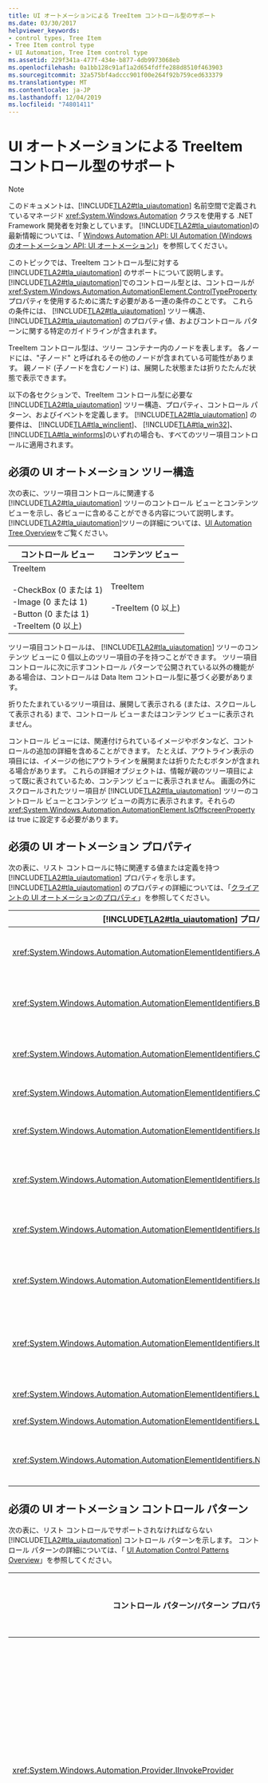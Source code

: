 ```yaml
---
title: UI オートメーションによる TreeItem コントロール型のサポート
ms.date: 03/30/2017
helpviewer_keywords:
- control types, Tree Item
- Tree Item control type
- UI Automation, Tree Item control type
ms.assetid: 229f341a-477f-434e-b877-4db9973068eb
ms.openlocfilehash: 0a1bb128c91af1a2d654fdffe288d8510f463903
ms.sourcegitcommit: 32a575bf4adccc901f00e264f92b759ced633379
ms.translationtype: MT
ms.contentlocale: ja-JP
ms.lasthandoff: 12/04/2019
ms.locfileid: "74801411"
---
```

# <a name="ui-automation-support-for-the-treeitem-control-type"></a>UI オートメーションによる TreeItem コントロール型のサポート
> [!NOTE]
> このドキュメントは、[!INCLUDE[TLA2#tla_uiautomation](../../../includes/tla2sharptla-uiautomation-md.md)] 名前空間で定義されているマネージド <xref:System.Windows.Automation> クラスを使用する .NET Framework 開発者を対象としています。 [!INCLUDE[TLA2#tla_uiautomation](../../../includes/tla2sharptla-uiautomation-md.md)]の最新情報については、「 [Windows Automation API: UI Automation (Windows のオートメーション API: UI オートメーション)](/windows/win32/winauto/entry-uiauto-win32)」を参照してください。  
  
 このトピックでは、TreeItem コントロール型に対する [!INCLUDE[TLA2#tla_uiautomation](../../../includes/tla2sharptla-uiautomation-md.md)] のサポートについて説明します。 [!INCLUDE[TLA2#tla_uiautomation](../../../includes/tla2sharptla-uiautomation-md.md)]でのコントロール型とは、コントロールが <xref:System.Windows.Automation.AutomationElement.ControlTypeProperty> プロパティを使用するために満たす必要がある一連の条件のことです。 これらの条件には、 [!INCLUDE[TLA2#tla_uiautomation](../../../includes/tla2sharptla-uiautomation-md.md)] ツリー構造、 [!INCLUDE[TLA2#tla_uiautomation](../../../includes/tla2sharptla-uiautomation-md.md)] のプロパティ値、およびコントロール パターンに関する特定のガイドラインが含まれます。  
  
 TreeItem コントロール型は、ツリー コンテナー内のノードを表します。 各ノードには、"子ノード" と呼ばれるその他のノードが含まれている可能性があります。 親ノード (子ノードを含むノード) は、展開した状態または折りたたんだ状態で表示できます。  
  
 以下の各セクションで、TreeItem コントロール型に必要な [!INCLUDE[TLA2#tla_uiautomation](../../../includes/tla2sharptla-uiautomation-md.md)] ツリー構造、プロパティ、コントロール パターン、およびイベントを定義します。 [!INCLUDE[TLA2#tla_uiautomation](../../../includes/tla2sharptla-uiautomation-md.md)] の要件は、 [!INCLUDE[TLA#tla_winclient](../../../includes/tlasharptla-winclient-md.md)]、 [!INCLUDE[TLA#tla_win32](../../../includes/tlasharptla-win32-md.md)]、 [!INCLUDE[TLA#tla_winforms](../../../includes/tlasharptla-winforms-md.md)]のいずれの場合も、すべてのツリー項目コントロールに適用されます。  
  
<a name="Required_UI_Automation_Tree_Structure"></a>   
## <a name="required-ui-automation-tree-structure"></a>必須の UI オートメーション ツリー構造  
 次の表に、ツリー項目コントロールに関連する [!INCLUDE[TLA2#tla_uiautomation](../../../includes/tla2sharptla-uiautomation-md.md)] ツリーのコントロール ビューとコンテンツ ビューを示し、各ビューに含めることができる内容について説明します。 [!INCLUDE[TLA2#tla_uiautomation](../../../includes/tla2sharptla-uiautomation-md.md)]ツリーの詳細については、[UI Automation Tree Overview](ui-automation-tree-overview.md)をご覧ください。  
  
|コントロール ビュー|コンテンツ ビュー|  
|------------------|------------------|  
|TreeItem<br /><br /> -CheckBox (0 または 1)<br />-Image (0 または 1)<br />-Button (0 または 1)<br />-TreeItem (0 以上)|TreeItem<br /><br /> -TreeItem (0 以上)|  
  
 ツリー項目コントロールは、 [!INCLUDE[TLA2#tla_uiautomation](../../../includes/tla2sharptla-uiautomation-md.md)] ツリーのコンテンツ ビューに 0 個以上のツリー項目の子を持つことができます。 ツリー項目コントロールに次に示すコントロール パターンで公開されている以外の機能がある場合は、コントロールは Data Item コントロール型に基づく必要があります。  
  
 折りたたまれているツリー項目は、展開して表示される (または、スクロールして表示される) まで、コントロール ビューまたはコンテンツ ビューに表示されません。  
  
 コントロール ビューには、関連付けられているイメージやボタンなど、コントロールの追加の詳細を含めることができます。 たとえば、アウトライン表示の項目には、イメージの他にアウトラインを展開または折りたたむボタンが含まれる場合があります。 これらの詳細オブジェクトは、情報が親のツリー項目によって既に表されているため、コンテンツ ビューに表示されません。 画面の外にスクロールされたツリー項目が [!INCLUDE[TLA2#tla_uiautomation](../../../includes/tla2sharptla-uiautomation-md.md)] ツリーのコントロール ビューとコンテンツ ビューの両方に表示されます。それらの <xref:System.Windows.Automation.AutomationElement.IsOffscreenProperty> は true に設定する必要があります。  
  
<a name="Required_UI_Automation_Properties"></a>   
## <a name="required-ui-automation-properties"></a>必須の UI オートメーション プロパティ  
 次の表に、リスト コントロールに特に関連する値または定義を持つ [!INCLUDE[TLA2#tla_uiautomation](../../../includes/tla2sharptla-uiautomation-md.md)] プロパティを示します。 [!INCLUDE[TLA2#tla_uiautomation](../../../includes/tla2sharptla-uiautomation-md.md)] のプロパティの詳細については、「[クライアントの UI オートメーションのプロパティ](ui-automation-properties-for-clients.md)」を参照してください。  
  
|[!INCLUDE[TLA2#tla_uiautomation](../../../includes/tla2sharptla-uiautomation-md.md)] プロパティ|Value|メモ|  
|------------------------------------------------------------------------------------|-----------|-----------|  
|<xref:System.Windows.Automation.AutomationElementIdentifiers.AutomationIdProperty>|「ノート」をご覧ください。|このプロパティの値は、アプリケーション内のすべてのコントロールで一意である必要があります。|  
|<xref:System.Windows.Automation.AutomationElementIdentifiers.BoundingRectangleProperty>|「ノート」をご覧ください。|コントロール全体を格納する最も外側の四角形。|  
|<xref:System.Windows.Automation.AutomationElementIdentifiers.ClickablePointProperty>|「ノート」をご覧ください。|このプロパティは、選択状態を変更またはフォーカスを設定する項目を原因となるアイテムの場所を返す必要があります。|  
|<xref:System.Windows.Automation.AutomationElementIdentifiers.ControlTypeProperty>|TreeItem|この値は、すべての UI フレームワークで同じです。|  
|<xref:System.Windows.Automation.AutomationElementIdentifiers.IsContentElementProperty>|True|リスト コントロールは、常に [!INCLUDE[TLA2#tla_uiautomation](../../../includes/tla2sharptla-uiautomation-md.md)] ツリーのコンテンツ ビューに含まれます。|  
|<xref:System.Windows.Automation.AutomationElementIdentifiers.IsControlElementProperty>|True|リスト コントロールは、常に [!INCLUDE[TLA2#tla_uiautomation](../../../includes/tla2sharptla-uiautomation-md.md)] ツリーのコントロール ビューに含まれます。|  
|<xref:System.Windows.Automation.AutomationElementIdentifiers.IsOffscreenProperty>|「ノート」をご覧ください。|このプロパティは、ツリー項目コントロールが画面の外にスクロールされたことを示すために設定します。|  
|<xref:System.Windows.Automation.AutomationElementIdentifiers.IsKeyboardFocusableProperty>|「ノート」をご覧ください。|コントロールがキーボード フォーカスを受け取ることができる場合は、このプロパティをサポートする必要があります。|  
|<xref:System.Windows.Automation.AutomationElementIdentifiers.ItemTypeProperty>|「ノート」をご覧ください。|ツリー項目コントロールで、特定の型のオブジェクトであることを示すために表示されるアイコンを使用する場合、このプロパティをサポートし、オブジェクトの種類を指定する必要があります。|  
|<xref:System.Windows.Automation.AutomationElementIdentifiers.LabeledByProperty>|`Null`|ツリー項目コントロールは、自動的にラベル付けされます。|  
|<xref:System.Windows.Automation.AutomationElementIdentifiers.LocalizedControlTypeProperty>|"tree item"|TreeItem コントロール型に対応するローカライズされた文字列。|  
|<xref:System.Windows.Automation.AutomationElementIdentifiers.NameProperty>|「ノート」をご覧ください。|このプロパティは、各ツリー項目コントロールに表示されるテキストを公開します。|  
  
<a name="Required_UI_Automation_Control_Patterns"></a>   
## <a name="required-ui-automation-control-patterns"></a>必須の UI オートメーション コントロール パターン  
 次の表に、リスト コントロールでサポートされなければならない [!INCLUDE[TLA2#tla_uiautomation](../../../includes/tla2sharptla-uiautomation-md.md)] コントロール パターンを示します。 コントロール パターンの詳細については、「 [UI Automation Control Patterns Overview](ui-automation-control-patterns-overview.md)」を参照してください。  
  
|コントロール パターン/パターン プロパティ|サポート/値|メモ|  
|---------------------------------------|--------------------|-----------|  
|<xref:System.Windows.Automation.Provider.IInvokeProvider>|状況に依存|ツリー項目に操作可能な別のコマンドがある場合は、このコントロール パターンを実装します。|  
|<xref:System.Windows.Automation.Provider.IExpandCollapseProvider>|○|すべてのツリー項目を展開または折りたたむことができます。|  
|<xref:System.Windows.Automation.Provider.IExpandCollapseProvider.ExpandCollapseState%2A>|展開されたノード、折りたたまれたノード、またはリーフ ノード|ツリー項目は、展開されたり、折りたたまれたりしない場合は、リーフ ノードになります。|  
|<xref:System.Windows.Automation.Provider.IScrollItemProvider>|状況に依存|ツリー コンテナーが Scroll コントロール パターンをサポートする場合、このコントロール パターンを実装します。|  
|<xref:System.Windows.Automation.Provider.ISelectionItemProvider>|状況に依存|ユーザーがツリー コンテナーに戻るときに、アクティブな選択を保持することができる場合、このコントロール パターンを実装します。|  
|<xref:System.Windows.Automation.Provider.ISelectionItemProvider.SelectionContainer%2A>|○|このプロパティは、コンテナー内のすべての項目に対して同じコンテナーを公開します。|  
|<xref:System.Windows.Automation.Provider.IToggleProvider>|状況に依存|ツリー項目に関連付けられたチェック ボックスがある場合、このコントロール パターンを実装します。|  
  
<a name="Required_UI_Automation_Events"></a>   
## <a name="required-ui-automation-events"></a>必須の UI オートメーション イベント  
 次の表に、すべてのツリー項目コントロールでサポートする必要がある [!INCLUDE[TLA2#tla_uiautomation](../../../includes/tla2sharptla-uiautomation-md.md)] イベントを示します。 イベントについて詳しくは、「 [UI Automation Events Overview](ui-automation-events-overview.md)」をご覧ください。  
  
|[!INCLUDE[TLA2#tla_uiautomation](../../../includes/tla2sharptla-uiautomation-md.md)] イベント|でのサポート|メモ|  
|---------------------------------------------------------------------------------|-------------|-----------|  
|<xref:System.Windows.Automation.AutomationElementIdentifiers.AutomationFocusChangedEvent>|必須|[なし]|  
|<xref:System.Windows.Automation.AutomationElementIdentifiers.BoundingRectangleProperty> プロパティ変更イベント。|必須|[なし]|  
|<xref:System.Windows.Automation.AutomationElementIdentifiers.IsEnabledProperty> プロパティ変更イベント。|必須|[なし]|  
|<xref:System.Windows.Automation.AutomationElementIdentifiers.IsOffscreenProperty> プロパティ変更イベント。|必須|[なし]|  
|<xref:System.Windows.Automation.AutomationElementIdentifiers.ItemStatusProperty> プロパティ変更イベント。|状況に依存|[なし]|  
|<xref:System.Windows.Automation.AutomationElementIdentifiers.NameProperty> プロパティ変更イベント。|必須|[なし]|  
|<xref:System.Windows.Automation.AutomationElementIdentifiers.StructureChangedEvent>|必須|[なし]|  
|<xref:System.Windows.Automation.ExpandCollapsePatternIdentifiers.ExpandCollapseStateProperty> プロパティ変更イベント。|必須|[なし]|  
|<xref:System.Windows.Automation.InvokePatternIdentifiers.InvokedEvent>|状況に依存|[なし]|  
|<xref:System.Windows.Automation.MultipleViewPatternIdentifiers.CurrentViewProperty> プロパティ変更イベント。|状況に依存|[なし]|  
|<xref:System.Windows.Automation.SelectionItemPatternIdentifiers.ElementAddedToSelectionEvent>|状況に依存|[なし]|  
|<xref:System.Windows.Automation.SelectionItemPatternIdentifiers.ElementRemovedFromSelectionEvent>|状況に依存|[なし]|  
|<xref:System.Windows.Automation.SelectionItemPatternIdentifiers.ElementSelectedEvent>|状況に依存|[なし]|  
|<xref:System.Windows.Automation.TogglePatternIdentifiers.ToggleStateProperty> プロパティ変更イベント。|状況に依存|[なし]|  
|<xref:System.Windows.Automation.ValuePatternIdentifiers.ValueProperty> プロパティ変更イベント。|状況に依存|[なし]|  
  
## <a name="see-also"></a>参照

- <xref:System.Windows.Automation.ControlType.TreeItem>
- [UI オートメーション コントロール型の概要](ui-automation-control-types-overview.md)
- [UI オートメーションの概要](ui-automation-overview.md)
